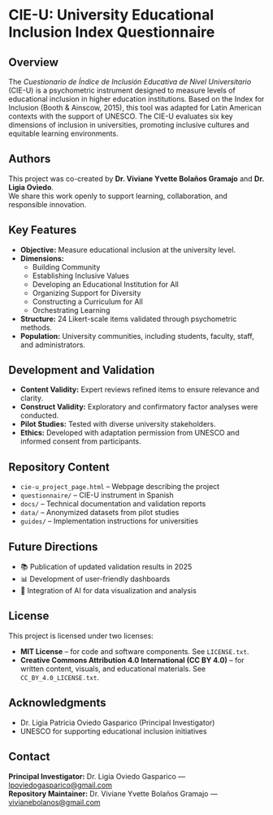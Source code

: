 # CIE-U: University Educational Inclusion Index Questionnaire

## Overview
The *Cuestionario de Índice de Inclusión Educativa de Nivel Universitario* (CIE-U) is a psychometric instrument designed to measure levels of educational inclusion in higher education institutions. Based on the Index for Inclusion (Booth & Ainscow, 2015), this tool was adapted for Latin American contexts with the support of UNESCO. The CIE-U evaluates six key dimensions of inclusion in universities, promoting inclusive cultures and equitable learning environments.

## Authors
This project was co-created by **Dr. Viviane Yvette Bolaños Gramajo** and **Dr. Ligia Oviedo**.  
We share this work openly to support learning, collaboration, and responsible innovation.

## Key Features
- **Objective:** Measure educational inclusion at the university level.
- **Dimensions:**
  - Building Community  
  - Establishing Inclusive Values  
  - Developing an Educational Institution for All  
  - Organizing Support for Diversity  
  - Constructing a Curriculum for All  
  - Orchestrating Learning
- **Structure:** 24 Likert-scale items validated through psychometric methods.
- **Population:** University communities, including students, faculty, staff, and administrators.

## Development and Validation
- **Content Validity:** Expert reviews refined items to ensure relevance and clarity.  
- **Construct Validity:** Exploratory and confirmatory factor analyses were conducted.  
- **Pilot Studies:** Tested with diverse university stakeholders.  
- **Ethics:** Developed with adaptation permission from UNESCO and informed consent from participants.

## Repository Content
- `cie-u_project_page.html` – Webpage describing the project  
- `questionnaire/` – CIE-U instrument in Spanish  
- `docs/` – Technical documentation and validation reports  
- `data/` – Anonymized datasets from pilot studies  
- `guides/` – Implementation instructions for universities

## Future Directions
- 📚 Publication of updated validation results in 2025  
- 📊 Development of user-friendly dashboards  
- 🤖 Integration of AI for data visualization and analysis

## License
This project is licensed under two licenses:
- **MIT License** – for code and software components. See `LICENSE.txt`.  
- **Creative Commons Attribution 4.0 International (CC BY 4.0)** – for written content, visuals, and educational materials. See `CC_BY_4.0_LICENSE.txt`.

## Acknowledgments
- Dr. Ligia Patricia Oviedo Gasparico (Principal Investigator)  
- UNESCO for supporting educational inclusion initiatives

## Contact
**Principal Investigator:** Dr. Ligia Oviedo Gasparico — [lpoviedogasparico@gmail.com](mailto:lpoviedogasparico@gmail.com)  
**Repository Maintainer:** Dr. Viviane Yvette Bolaños Gramajo — [vivianebolanos@gmail.com](mailto:vivianebolanos@gmail.com)



